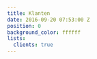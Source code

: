 ```yaml
---
title: Klanten
date: 2016-09-20 07:53:00 Z
position: 0
background_color: ffffff
lists:
  clients: true
---
```


